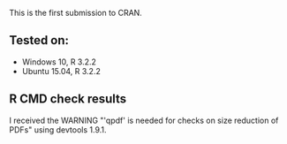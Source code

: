 This is the first submission to CRAN.

## Tested on:
* Windows 10, R 3.2.2
* Ubuntu 15.04, R 3.2.2

## R CMD check results

I received the WARNING "'qpdf' is needed for checks on size reduction of PDFs" using devtools 1.9.1.
